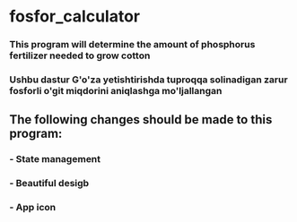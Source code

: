 # fosfor_calculator



### This program will determine the amount of phosphorus fertilizer needed to grow cotton

### Ushbu dastur G'o'za yetishtirishda tuproqqa solinadigan zarur fosforli o'git miqdorini aniqlashga mo'ljallangan

## The following changes should be made to this program: 
### - State management
### - Beautiful desigb
### - App icon

